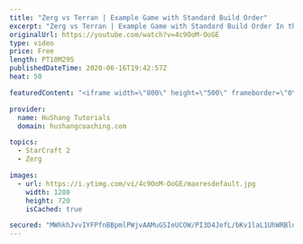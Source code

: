 ```yaml
---
title: "Zerg vs Terran | Example Game with Standard Build Order"
excerpt: "Zerg vs Terran | Example Game with Standard Build Order In this guide we learn how to defend early Terran attacks.  Coaching -------------------------------------------------------------------------- Interested in Starcraft lessons? Check out my website! I would love to help you improve and reach your"
originalUrl: https://youtube.com/watch?v=4c9OoM-OoGE
type: video
price: Free
length: PT10M29S
publishedDateTime: 2020-06-16T19:42:57Z
heat: 50

featuredContent: "<iframe width=\"800\" height=\"500\" frameborder=\"0\" src=\"https://www.youtube.com/embed/4c9OoM-OoGE\" allow=\"accelerometer; autoplay; encrypted-media; gyroscope; picture-in-picture\" allowfullscreen></iframe>"

provider:
  name: HuShang Tutorials
  domain: hushangcoaching.com

topics:
  - StarCraft 2
  - Zerg

images:
  - url: https://i.ytimg.com/vi/4c9OoM-OoGE/maxresdefault.jpg
    width: 1280
    height: 720
    isCached: true

secured: "MWhkhJvvIYFPfnBBpmlPWjvAAMuGSIeUCOW/PI3D4JefL/bKv1laL1UhWRBluC8LkmIr2KAsWSDFuBndsof/Yh8Le0C2iFcrOWswO9okRVRJLyTOA2fZmhZ56KGT/EAxzWpgi33O6qjgldkduPCjvGe2hnfOFX6gheTXPjczItPVgdEyIS18VUJ6OAWVeHfzjDRYDhQsvaJaaFJtL76/WxtPrW2vbQT9pIGMU3caPqDIH7fnJKKC7JoLpEyCYqzm4Acv3x6ax3SUQiq7pWNpDw70JgJuDaohv+cq3zNTDFFmkF60kS2UrqiJ3MvFutXPWnSKnP2Wk0873a0+e+aW1jHxkwzphi656ht/k2SKFpM/2IU56AfCNS7+GCHN/gTsHMnGAYW4/fA89N11tublpYwsulQI124IpbL1HrUMZWs=;rrnSIZm6FliNICkHe2VOPQ=="
---
```


